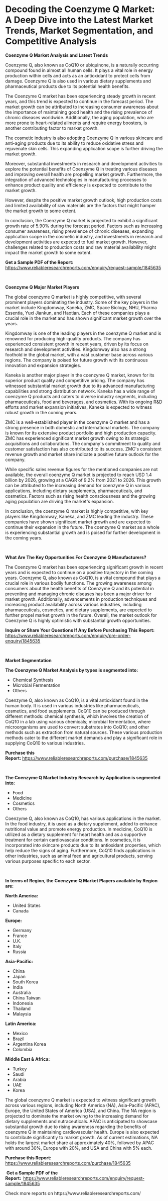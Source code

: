<p><h1>Decoding the Coenzyme Q Market: A Deep Dive into the Latest Market Trends, Market Segmentation, and Competitive Analysis</h1></p><p><strong>Coenzyme Q Market Analysis and Latest Trends</strong></p>
<p><p>Coenzyme Q, also known as CoQ10 or ubiquinone, is a naturally occurring compound found in almost all human cells. It plays a vital role in energy production within cells and acts as an antioxidant to protect cells from damage. Coenzyme Q is also used in various dietary supplements and pharmaceutical products due to its potential health benefits.</p><p>The Coenzyme Q market has been experiencing steady growth in recent years, and this trend is expected to continue in the forecast period. The market growth can be attributed to increasing consumer awareness about the importance of maintaining good health and the rising prevalence of chronic diseases worldwide. Additionally, the aging population, who are more prone to heart-related ailments and require energy boosters, is another contributing factor to market growth.</p><p>The cosmetic industry is also adopting Coenzyme Q in various skincare and anti-aging products due to its ability to reduce oxidative stress and rejuvenate skin cells. This expanding application scope is further driving the market growth.</p><p>Moreover, substantial investments in research and development activities to explore the potential benefits of Coenzyme Q in treating various diseases and improving overall health are propelling market growth. Furthermore, the integration of advanced technologies in manufacturing processes to enhance product quality and efficiency is expected to contribute to the market growth.</p><p>However, despite the positive market growth outlook, high production costs and limited availability of raw materials are the factors that might hamper the market growth to some extent.</p><p>In conclusion, the Coenzyme Q market is projected to exhibit a significant growth rate of 5.90% during the forecast period. Factors such as increasing consumer awareness, rising prevalence of chronic diseases, expanding application scope in the cosmetic industry, and investments in research and development activities are expected to fuel market growth. However, challenges related to production costs and raw material availability might impact the market growth to some extent.</p></p>
<p><strong>Get a Sample PDF of the Report:&nbsp;</strong> <a href="https://www.reliableresearchreports.com/enquiry/request-sample/1845635">https://www.reliableresearchreports.com/enquiry/request-sample/1845635</a></p>
<p>&nbsp;</p>
<p><strong>Coenzyme Q Major Market Players</strong></p>
<p><p>The global coenzyme Q market is highly competitive, with several prominent players dominating the industry. Some of the key players in the market include Kingdomway, Kaneka, ZMC, Space Biology, NHU, Pharma Essentia, Yuxi Jiankun, and Haotian. Each of these companies plays a crucial role in the market and has shown significant market growth over the years.</p><p>Kingdomway is one of the leading players in the coenzyme Q market and is renowned for producing high-quality products. The company has experienced consistent growth in recent years, driven by its focus on research and development activities. Kingdomway also has a strong foothold in the global market, with a vast customer base across various regions. The company is poised for future growth with its continuous innovation and expansion strategies.</p><p>Kaneka is another major player in the coenzyme Q market, known for its superior product quality and competitive pricing. The company has witnessed substantial market growth due to its advanced manufacturing capabilities and strong distribution network. Kaneka has a wide range of coenzyme Q products and caters to diverse industry segments, including pharmaceuticals, food and beverages, and cosmetics. With its ongoing R&D efforts and market expansion initiatives, Kaneka is expected to witness robust growth in the coming years.</p><p>ZMC is a well-established player in the coenzyme Q market and has a strong presence in both domestic and international markets. The company is known for its extensive product portfolio and high production capacity. ZMC has experienced significant market growth owing to its strategic acquisitions and collaborations. The company's commitment to quality and customer satisfaction has also contributed to its success. ZMC's consistent revenue growth and market share indicate a positive future outlook for the company.</p><p>While specific sales revenue figures for the mentioned companies are not available, the overall coenzyme Q market is projected to reach USD 1.4 billion by 2026, growing at a CAGR of 9.2% from 2021 to 2026. This growth can be attributed to the increasing demand for coenzyme Q in various applications, including dietary supplements, pharmaceuticals, and cosmetics. Factors such as rising health consciousness and the growing aging population are driving the market's expansion.</p><p>In conclusion, the coenzyme Q market is highly competitive, with key players like Kingdomway, Kaneka, and ZMC leading the industry. These companies have shown significant market growth and are expected to continue their expansion in the future. The coenzyme Q market as a whole is experiencing substantial growth and is poised for further development in the coming years.</p></p>
<p>&nbsp;</p>
<p><strong>What Are The Key Opportunities For Coenzyme Q Manufacturers?</strong></p>
<p><p>The Coenzyme Q market has been experiencing significant growth in recent years and is expected to continue on a positive trajectory in the coming years. Coenzyme Q, also known as CoQ10, is a vital compound that plays a crucial role in various bodily functions. The growing awareness among consumers about the health benefits of Coenzyme Q and its potential in preventing and managing chronic diseases has been a major driver for market growth. Additionally, advancements in production techniques and increasing product availability across various industries, including pharmaceuticals, cosmetics, and dietary supplements, are expected to further propel market growth in the future. Overall, the market outlook for Coenzyme Q is highly optimistic with substantial growth opportunities.</p></p>
<p><strong>Inquire or Share Your Questions If Any Before Purchasing This Report:</strong> <a href="https://www.reliableresearchreports.com/enquiry/pre-order-enquiry/1845635">https://www.reliableresearchreports.com/enquiry/pre-order-enquiry/1845635</a></p>
<p>&nbsp;</p>
<p><strong>Market Segmentation</strong></p>
<p><strong>The Coenzyme Q Market Analysis by types is segmented into:</strong></p>
<p><ul><li>Chemical Synthesis</li><li>Microbial Fermentation</li><li>Others</li></ul></p>
<p><p>Coenzyme Q, also known as CoQ10, is a vital antioxidant found in the human body. It is used in various industries like pharmaceuticals, cosmetics, and food supplements. CoQ10 can be produced through different methods: chemical synthesis, which involves the creation of CoQ10 in a lab using various chemicals; microbial fermentation, where microorganisms are used to convert substrates into CoQ10; and other methods such as extraction from natural sources. These various production methods cater to the different market demands and play a significant role in supplying CoQ10 to various industries.</p></p>
<p><strong>Purchase this Report:&nbsp;</strong><a href="https://www.reliableresearchreports.com/purchase/1845635">https://www.reliableresearchreports.com/purchase/1845635</a></p>
<p>&nbsp;</p>
<p><strong>The Coenzyme Q Market Industry Research by Application is segmented into:</strong></p>
<p><ul><li>Food</li><li>Medicine</li><li>Cosmetics</li><li>Others</li></ul></p>
<p><p>Coenzyme Q, also known as CoQ10, has various applications in the market. In the food industry, it is used as a dietary supplement, added to enhance nutritional value and promote energy production. In medicine, CoQ10 is utilized as a dietary supplement for heart health and as a supportive treatment for certain cardiovascular conditions. In cosmetics, it is incorporated into skincare products due to its antioxidant properties, which help reduce the signs of aging. Furthermore, CoQ10 finds applications in other industries, such as animal feed and agricultural products, serving various purposes specific to each sector.</p></p>
<p>&nbsp;</p>
<p><strong>In terms of Region, the Coenzyme Q Market Players available by Region are:</strong></p>
<p>
    <p> <strong> North America: </strong>
        <ul>
            <li>United States</li>
            <li>Canada</li>
        </ul>
        </p> 
    <p> <strong> Europe: </strong>
        <ul>
            <li>Germany</li>
            <li>France</li>
            <li>U.K.</li>
            <li>Italy</li>
            <li>Russia</li>
        </ul>
        </p> 
    <p> <strong> Asia-Pacific: </strong>
        <ul>
            <li>China</li>
            <li>Japan</li>
            <li>South Korea</li>
            <li>India</li>
            <li>Australia</li>
            <li>China Taiwan</li>
            <li>Indonesia</li>
            <li>Thailand</li>
            <li>Malaysia</li>
        </ul>
        </p> 
    <p> <strong> Latin America: </strong>
        <ul>
            <li>Mexico</li>
            <li>Brazil</li>
            <li>Argentina Korea</li>
            <li>Colombia</li>
        </ul>
        </p> 
    <p> <strong> Middle East & Africa: </strong>
        <ul>
            <li>Turkey</li>
            <li>Saudi</li>
            <li>Arabia</li>
            <li>UAE</li>
            <li>Korea</li>
        </ul>
    </p>
    </p>
<p><p>The global coenzyme Q market is expected to witness significant growth across various regions, including North America (NA), Asia-Pacific (APAC), Europe, the United States of America (USA), and China. The NA region is projected to dominate the market owing to the increasing demand for dietary supplements and nutraceuticals. APAC is anticipated to showcase substantial growth due to rising awareness regarding the benefits of coenzyme Q in maintaining cardiovascular health. Europe is also expected to contribute significantly to market growth. As of current estimations, NA holds the largest market share at approximately 40%, followed by APAC with around 30%, Europe with 20%, and USA and China with 5% each.</p></p>
<p><strong>Purchase this Report: </strong><a href="https://www.reliableresearchreports.com/purchase/1845635">https://www.reliableresearchreports.com/purchase/1845635</a></p>
<p>&nbsp;<strong>Get a Sample PDF of the Report:&nbsp;&nbsp;</strong><a href="https://www.reliableresearchreports.com/enquiry/request-sample/1845635">https://www.reliableresearchreports.com/enquiry/request-sample/1845635</a></p>
<p><strong></strong></p>
<p>Check more reports on https://www.reliableresearchreports.com/</p>